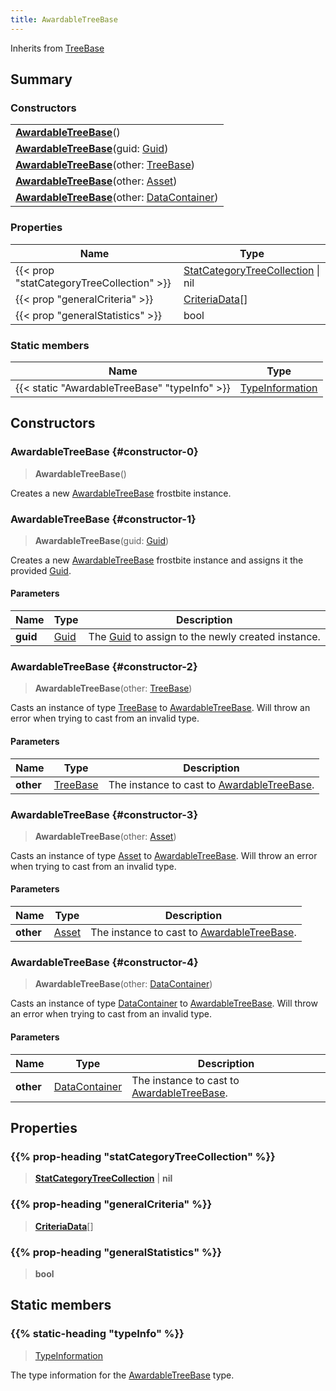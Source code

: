 ```yaml
---
title: AwardableTreeBase
---
```


Inherits from 
[TreeBase](/vext/ref/fb/treebase)

## Summary
### Constructors
| |
| ----------- |
| **[AwardableTreeBase](#constructor-0)**() |
| **[AwardableTreeBase](#constructor-1)**(guid: [Guid](/vext/ref/shared/class/guid)) |
| **[AwardableTreeBase](#constructor-2)**(other: [TreeBase](/vext/ref/fb/treebase)) |
| **[AwardableTreeBase](#constructor-3)**(other: [Asset](/vext/ref/fb/asset)) |
| **[AwardableTreeBase](#constructor-4)**(other: [DataContainer](/vext/ref/shared/class/datacontainer)) |

### Properties
| Name | Type |
| ---- | ---- |
| {{< prop "statCategoryTreeCollection" >}} | [StatCategoryTreeCollection](/vext/ref/fb/statcategorytreecollection) \| nil |
| {{< prop "generalCriteria" >}} | [CriteriaData](/vext/ref/fb/criteriadata)[] |
| {{< prop "generalStatistics" >}} | bool |

### Static members
| Name | Type |
| ---- | ---- |
| {{< static "AwardableTreeBase" "typeInfo" >}} | [TypeInformation](/vext/ref/shared/class/typeinformation) |

## Constructors
### AwardableTreeBase {#constructor-0}
> **AwardableTreeBase**()

Creates a new [AwardableTreeBase](/vext/ref/fb/awardabletreebase) frostbite instance.

### AwardableTreeBase {#constructor-1}
> **AwardableTreeBase**(guid: [Guid](/vext/ref/shared/class/guid))

Creates a new [AwardableTreeBase](/vext/ref/fb/awardabletreebase) frostbite instance and assigns it the provided [Guid](/vext/ref/shared/class/guid).

#### Parameters
| Name | Type | Description |
| ---- | ---- | ----------- |
| **guid** | [Guid](/vext/ref/shared/class/guid) | The [Guid](/vext/ref/shared/class/guid) to assign to the newly created instance. |

### AwardableTreeBase {#constructor-2}
> **AwardableTreeBase**(other: [TreeBase](/vext/ref/fb/treebase))

Casts an instance of type [TreeBase](/vext/ref/fb/treebase) to [AwardableTreeBase](/vext/ref/fb/awardabletreebase). Will throw an error when trying to cast from an invalid type.

#### Parameters
| Name | Type | Description |
| ---- | ---- | ----------- |
| **other** | [TreeBase](/vext/ref/fb/treebase) | The instance to cast to [AwardableTreeBase](/vext/ref/fb/awardabletreebase). |

### AwardableTreeBase {#constructor-3}
> **AwardableTreeBase**(other: [Asset](/vext/ref/fb/asset))

Casts an instance of type [Asset](/vext/ref/fb/asset) to [AwardableTreeBase](/vext/ref/fb/awardabletreebase). Will throw an error when trying to cast from an invalid type.

#### Parameters
| Name | Type | Description |
| ---- | ---- | ----------- |
| **other** | [Asset](/vext/ref/fb/asset) | The instance to cast to [AwardableTreeBase](/vext/ref/fb/awardabletreebase). |

### AwardableTreeBase {#constructor-4}
> **AwardableTreeBase**(other: [DataContainer](/vext/ref/shared/class/datacontainer))

Casts an instance of type [DataContainer](/vext/ref/shared/class/datacontainer) to [AwardableTreeBase](/vext/ref/fb/awardabletreebase). Will throw an error when trying to cast from an invalid type.

#### Parameters
| Name | Type | Description |
| ---- | ---- | ----------- |
| **other** | [DataContainer](/vext/ref/shared/class/datacontainer) | The instance to cast to [AwardableTreeBase](/vext/ref/fb/awardabletreebase). |

## Properties
### {{% prop-heading "statCategoryTreeCollection" %}}
> **[StatCategoryTreeCollection](/vext/ref/fb/statcategorytreecollection)** | **nil**

### {{% prop-heading "generalCriteria" %}}
> **[CriteriaData](/vext/ref/fb/criteriadata)**[]

### {{% prop-heading "generalStatistics" %}}
> **bool**

## Static members
### {{% static-heading "typeInfo" %}}
> [TypeInformation](/vext/ref/shared/class/typeinformation)

The type information for the [AwardableTreeBase](/vext/ref/fb/awardabletreebase) type.

